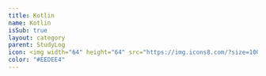 ```yaml
---
title: Kotlin
name: Kotlin
isSub: true
layout: category
parent: StudyLog
icon: <img width="64" height="64" src="https://img.icons8.com/?size=100&id=pW9tHQnl55j4&format=png&color=000000" alt="kotlin"/>
color: "#EEDEE4"
---
```

